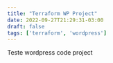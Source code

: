 ```yaml
---
title: "Terraform WP Project"
date: 2022-09-27T21:29:31-03:00
draft: false
tags: ['terraform', 'wordpress']
---
```


Teste wordpress code project
